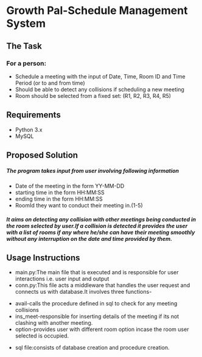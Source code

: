 # Growth Pal-Schedule Management System

## The Task
### For a person:
- Schedule a meeting with the input of Date, Time, Room ID and Time Period (or to and from time)
- Should be able to detect any collisions if scheduling a new meeting
- Room should be selected from a fixed set: (R1, R2, R3, R4, R5)

## Requirements
* Python 3.x
* MySQL

## Proposed Solution
##### The program takes input from user involving following information
* Date of the meeting in the form YY-MM-DD
* starting time in the form HH:MM:SS
* ending time in the form HH:MM:SS
* RoomId they want to conduct their meeting in.(1-5)

##### It aims on detecting any collision with other meetings being conducted in the room selected by user.If a collision is detected it provides the user with a list of rooms if any where he/she can have their meeting smoothly without any interruption on the date and time provided by them.

## Usage Instructions
- main.py:The main file that is executed and is responsible for user interactions i.e. user input and output
- conn.py:This file acts a middleware that handles the user request and connects us with database.It involves three functions-
* avail-calls the procedure defined in sql to check for any meeting collisions
* ins_meet-responsible for inserting details of the meeting if its not clashing with another meeting.
* option-provides user with different room option incase the room user selected is occupied.
- sql file:consists of database creation and procedure creation.